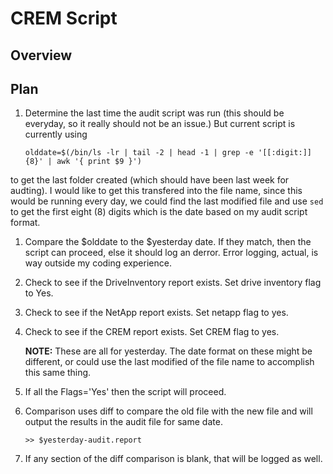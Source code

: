 # CREM Script
## Overview

## Plan
1. Determine the last time the audit script was run (this should be everyday, so it 
really should not be an issue.)  But current script is currently using  
    ```
    olddate=$(/bin/ls -lr | tail -2 | head -1 | grep -e '[[:digit:]]{8}' | awk '{ print $9 }')
    ```
to get the last folder created (which should have been last week for audting).  I would like
to get this transfered into the file name, since this would be running every day, we could find
the last modified file and use 
    ```
    sed
    ```
    to get the first eight (8) digits which is the date based on my audit script format.
1. Compare the $olddate to the $yesterday date.  If they match, then the script can proceed, 
else it should log an derror.  Error logging, actual, is way outside my coding experience.
1. Check to see if the DriveInventory report exists.  Set drive inventory flag to Yes.
1. Check to see if the NetApp report exists.  Set netapp flag to yes.
1. Check to see if the CREM report exists.  Set CREM flag to yes.

    **NOTE:** These are all for yesterday.  The date format on these might be different, or could use
    the last modified of the file name to accomplish this same thing.

1. If all the Flags='Yes' then the script will proceed.
1. Comparison uses diff to compare the old file with the new file and will output the results
in the audit file for same date.
    ```
    >> $yesterday-audit.report
    ```
1. If any section of the diff comparison is blank, that will be logged as well.
